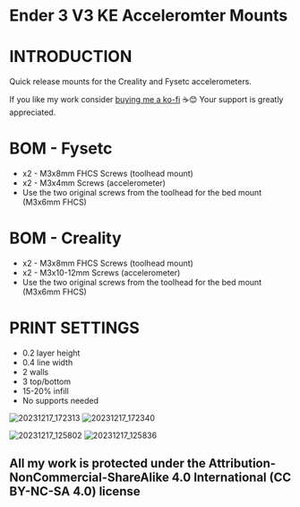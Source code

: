 # Ender 3 V3 KE Acceleromter Mounts

# INTRODUCTION
Quick release mounts for the Creality and Fysetc accelerometers. 


If you like my work consider [buying me a ko-fi](https://ko-fi.com/derrickdarrell) ☕😊 Your support is greatly appreciated.



# BOM - Fysetc
- x2 - M3x8mm FHCS Screws (toolhead mount)
- x2 - M3x4mm Screws (accelerometer)
- Use the two original screws from the toolhead for the bed mount (M3x6mm FHCS)

# BOM - Creality
- x2 - M3x8mm FHCS Screws (toolhead mount)
- x2 - M3x10-12mm Screws (accelerometer)
- Use the two original screws from the toolhead for the bed mount (M3x6mm FHCS)

# PRINT SETTINGS
- 0.2 layer height
- 0.4 line width
- 2 walls
- 3 top/bottom
- 15-20% infill
- No supports needed



![20231217_172313](https://github.com/DerrickDarrell/Creality-Ender-3-V3-SE-KE/assets/145330457/6f9cdcc4-3495-4269-a77e-9b88f9feee64)
![20231217_172340](https://github.com/DerrickDarrell/Creality-Ender-3-V3-SE-KE/assets/145330457/f7ef2419-585d-462d-b73c-0b284cb7ad60)






![20231217_125802](https://github.com/DerrickDarrell/Creality-Ender-3-V3-SE-KE/assets/145330457/ffee883e-39da-4570-8f66-6f209a090c60)
![20231217_125836](https://github.com/DerrickDarrell/Creality-Ender-3-V3-SE-KE/assets/145330457/03340de9-ded1-4db5-8f4c-b9ea17f916d7)






## All my work is protected under the **Attribution-NonCommercial-ShareAlike 4.0 International (CC BY-NC-SA 4.0)** license

